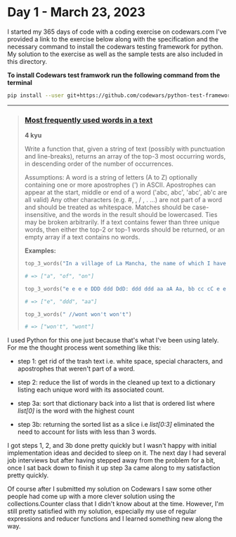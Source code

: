 # Day 1 - March 23, 2023

I started my 365 days of code with a coding exercise on codewars.com I've provided a link to the exercise below along with the specification and the necessary command to install the codewars testing framework for python. My solution to the exercise as well as the sample tests are also included in this directory.

**To install Codewars test framwork run the following command from the terminal**

```bash
pip install --user git+https://github.com/codewars/python-test-framework.git#egg=codewars_test
```

---

> ### [Most frequently used words in a text](https://www.codewars.com/kata/51e056fe544cf36c410000fb/train/python)
>
> **4 kyu**
>
> Write a function that, given a string of text (possibly with punctuation and line-breaks), returns an array of the top-3 most occurring words, in descending order of the number of occurrences.
>
> Assumptions:
> A word is a string of letters (A to Z) optionally containing one or more apostrophes (') in ASCII.
> Apostrophes can appear at the start, middle or end of a word ('abc, abc', 'abc', ab'c are all valid)
> Any other characters (e.g. #, \, / , . ...) are not part of a word and should be treated as whitespace.
> Matches should be case-insensitive, and the words in the result should be lowercased.
> Ties may be broken arbitrarily.
> If a text contains fewer than three unique words, then either the top-2 or top-1 words should be returned, or an empty array if a text contains no words.
>
> **Examples:**
>
> ```python
> top_3_words("In a village of La Mancha, the name of which I have no desire to call to mind, there lived not long since one of those gentlemen that keep a lance in the lance-rack, an old buckler, a lean hack, and a greyhound for coursing. An olla of rather more beef than mutton, a salad on most nights, scraps on Saturdays, lentils on Fridays, and a pigeon or so extra on Sundays, made away with three-quarters of his income.")
>
> # => ["a", "of", "on"]
>
> top_3_words("e e e e DDD ddd DdD: ddd ddd aa aA Aa, bb cc cC e e e")
>
> # => ["e", "ddd", "aa"]
>
> top_3_words(" //wont won't won't")
>
> # => ["won't", "wont"]
> ```

I used Python for this one just because that's what I've been using lately. For me the thought process went something like this:

- step 1: get rid of the trash text i.e. white space, special characters, and apostrophes that weren't part of a word.

- step 2: reduce the list of words in the cleaned up text to a dictionary listing each unique word with its associated count.

- step 3a: sort that dictionary back into a list that is ordered list where _list[0]_ is the word with the highest count

- step 3b: returning the sorted list as a slice i.e _list[0:3]_ eliminated the need to account for lists with less than 3 words.

I got steps 1, 2, and 3b done pretty quickly but I wasn't happy with initial implementation ideas and decided to sleep on it. The next day I had several job interviews but after having stepped away from the problem for a bit, once I sat back down to finish it up step 3a came along to my satisfaction pretty quickly.

Of course after I submitted my solution on Codewars I saw some other people had come up with a more clever solution using the collections.Counter class that I didn't know about at the time. However, I'm still pretty satisfied with my solution, especially my use of regular expressions and reducer functions and I learned something new along the way.
